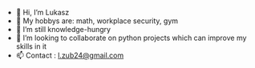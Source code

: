 - 👋 Hi, I’m Lukasz
- 👀 My hobbys are: math, workplace security, gym
- 🌱 I’m still knowledge-hungry
- 💞️ I’m looking to collaborate on python projects which can improve my skills in it
- 📫 Contact : l.zub24@gmail.com

<!---
Lzu24/Lzu24 is a ✨ special ✨ repository because its `README.md` (this file) appears on your GitHub profile.
You can click the Preview link to take a look at your changes.
--->

